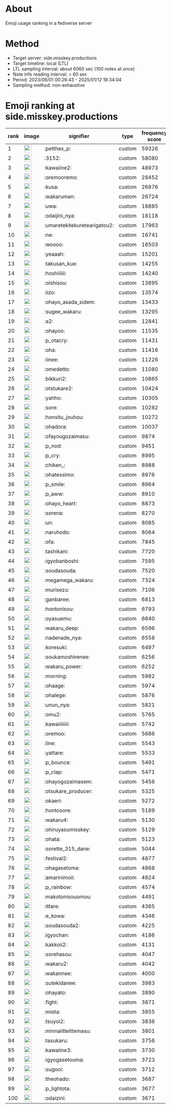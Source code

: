 # About
Emoji usage ranking in a fediverse server

# Method
- Target server: side.misskey.productions
- Target timeline: local (LTL)
- LTL sampling interval: about 6060 sec (100 notes at once)
- Note info reading interval: > 60 sec
- Period: 2023/06/01 00:26:43 - 2025/01/12 19:34:04 
- Sampling method: non-exhaustive

# Emoji ranking at side.misskey.productions

|rank|image|signifier|type|frequency score|
|----|----|----|----|----|
|1|<img height="24" src="https://side.misskey.productions/emoji/petthex_p.webp">|:petthex_p:|custom|59326|
|2|<img height="24" src="https://side.misskey.productions/emoji/3152.webp">|:3152:|custom|58080|
|3|<img height="24" src="https://side.misskey.productions/emoji/kawaiine2.webp">|:kawaiine2:|custom|48973|
|4|<img height="24" src="https://side.misskey.productions/emoji/oremooremo.webp">|:oremooremo:|custom|28452|
|5|<img height="24" src="https://side.misskey.productions/emoji/kusa.webp">|:kusa:|custom|26876|
|6|<img height="24" src="https://side.misskey.productions/emoji/wakaruman.webp">|:wakaruman:|custom|26724|
|7|<img height="24" src="https://side.misskey.productions/emoji/uwa.webp">|:uwa:|custom|18885|
|8|<img height="24" src="https://side.misskey.productions/emoji/odaijini_nya.webp">|:odaijini_nya:|custom|18118|
|9|<img height="24" src="https://side.misskey.productions/emoji/umaretekitekuretearigatou2.webp">|:umaretekitekuretearigatou2:|custom|17963|
|10|<img height="24" src="https://side.misskey.productions/emoji/ne.webp">|:ne:|custom|16741|
|11|<img height="24" src="https://side.misskey.productions/emoji/woooo.webp">|:woooo:|custom|16503|
|12|<img height="24" src="https://side.misskey.productions/emoji/yeaaah.webp">|:yeaaah:|custom|15201|
|13|<img height="24" src="https://side.misskey.productions/emoji/takusan_kue.webp">|:takusan_kue:|custom|14255|
|14|<img height="24" src="https://side.misskey.productions/emoji/hoshiiiiii.webp">|:hoshiiiiii:|custom|14240|
|15|<img height="24" src="https://side.misskey.productions/emoji/oishisou.webp">|:oishisou:|custom|13895|
|16|<img height="24" src="https://side.misskey.productions/emoji/iizo.webp">|:iizo:|custom|13574|
|17|<img height="24" src="https://side.misskey.productions/emoji/ohayo_asada_sidem.webp">|:ohayo_asada_sidem:|custom|13433|
|18|<img height="24" src="https://side.misskey.productions/emoji/sugee_wakaru.webp">|:sugee_wakaru:|custom|13295|
|19|<img height="24" src="https://side.misskey.productions/emoji/a2.webp">|:a2:|custom|12841|
|20|<img height="24" src="https://side.misskey.productions/emoji/ohayoo.webp">|:ohayoo:|custom|11535|
|21|<img height="24" src="https://side.misskey.productions/emoji/p_otacry.webp">|:p_otacry:|custom|11431|
|22|<img height="24" src="https://side.misskey.productions/emoji/oha.webp">|:oha:|custom|11416|
|23|<img height="24" src="https://side.misskey.productions/emoji/iinee.webp">|:iinee:|custom|11226|
|24|<img height="24" src="https://side.misskey.productions/emoji/omedetto.webp">|:omedetto:|custom|11080|
|25|<img height="24" src="https://side.misskey.productions/emoji/bikkuri2.webp">|:bikkuri2:|custom|10865|
|26|<img height="24" src="https://side.misskey.productions/emoji/otstukare2.webp">|:otstukare2:|custom|10424|
|27|<img height="24" src="https://side.misskey.productions/emoji/yahho.webp">|:yahho:|custom|10305|
|28|<img height="24" src="https://side.misskey.productions/emoji/sore.webp">|:sore:|custom|10282|
|29|<img height="24" src="https://side.misskey.productions/emoji/honsitu_jouhou.webp">|:honsitu_jouhou:|custom|10272|
|30|<img height="24" src="https://side.misskey.productions/emoji/ohadora.webp">|:ohadora:|custom|10037|
|31|<img height="24" src="https://side.misskey.productions/emoji/ofayougozaimasu.webp">|:ofayougozaimasu:|custom|9874|
|32|<img height="24" src="https://side.misskey.productions/emoji/p_nod.webp">|:p_nod:|custom|9451|
|33|<img height="24" src="https://side.misskey.productions/emoji/p_cry.webp">|:p_cry:|custom|8995|
|34|<img height="24" src="https://side.misskey.productions/emoji/chiken_.webp">|:chiken_:|custom|8988|
|35|<img height="24" src="https://side.misskey.productions/emoji/ohatessimo.webp">|:ohatessimo:|custom|8976|
|36|<img height="24" src="https://side.misskey.productions/emoji/p_smile.webp">|:p_smile:|custom|8964|
|37|<img height="24" src="https://side.misskey.productions/emoji/p_aww.webp">|:p_aww:|custom|8910|
|38|<img height="24" src="https://side.misskey.productions/emoji/ohayo_heart.webp">|:ohayo_heart:|custom|8873|
|39|<img height="24" src="https://side.misskey.productions/emoji/sorena.webp">|:sorena:|custom|8270|
|40|<img height="24" src="https://side.misskey.productions/emoji/un.webp">|:un:|custom|8085|
|41|<img height="24" src="https://side.misskey.productions/emoji/naruhodo.webp">|:naruhodo:|custom|8064|
|42|<img height="24" src="https://side.misskey.productions/emoji/ofa.webp">|:ofa:|custom|7845|
|43|<img height="24" src="https://side.misskey.productions/emoji/tashikani.webp">|:tashikani:|custom|7720|
|44|<img height="24" src="https://side.misskey.productions/emoji/igyobanboshi.webp">|:igyobanboshi:|custom|7595|
|45|<img height="24" src="https://side.misskey.productions/emoji/soudasouda.webp">|:soudasouda:|custom|7520|
|46|<img height="24" src="https://side.misskey.productions/emoji/megamega_wakaru.webp">|:megamega_wakaru:|custom|7324|
|47|<img height="24" src="https://side.misskey.productions/emoji/murisezu.webp">|:murisezu:|custom|7106|
|48|<img height="24" src="https://side.misskey.productions/emoji/ganbaree.webp">|:ganbaree:|custom|6813|
|49|<img height="24" src="https://side.misskey.productions/emoji/hontonisou.webp">|:hontonisou:|custom|6793|
|50|<img height="24" src="https://side.misskey.productions/emoji/oyasuemu.webp">|:oyasuemu:|custom|6640|
|51|<img height="24" src="https://side.misskey.productions/emoji/wakaru_deep.webp">|:wakaru_deep:|custom|6596|
|52|<img height="24" src="https://side.misskey.productions/emoji/nadenade_nya.webp">|:nadenade_nya:|custom|6558|
|53|<img height="24" src="https://side.misskey.productions/emoji/koresuki.webp">|:koresuki:|custom|6497|
|54|<img height="24" src="https://side.misskey.productions/emoji/soukamoshirenee.webp">|:soukamoshirenee:|custom|6256|
|55|<img height="24" src="https://side.misskey.productions/emoji/wakaru_power.webp">|:wakaru_power:|custom|6252|
|56|<img height="24" src="https://side.misskey.productions/emoji/morning.webp">|:morning:|custom|5982|
|57|<img height="24" src="https://side.misskey.productions/emoji/ohaage.webp">|:ohaage:|custom|5974|
|58|<img height="24" src="https://side.misskey.productions/emoji/ohalege.webp">|:ohalege:|custom|5876|
|59|<img height="24" src="https://side.misskey.productions/emoji/unun_nya.webp">|:unun_nya:|custom|5821|
|60|<img height="24" src="https://side.misskey.productions/emoji/omu2.webp">|:omu2:|custom|5765|
|61|<img height="24" src="https://side.misskey.productions/emoji/kawaiiiiiiii.webp">|:kawaiiiiiiii:|custom|5742|
|62|<img height="24" src="https://side.misskey.productions/emoji/oremoo.webp">|:oremoo:|custom|5686|
|63|<img height="24" src="https://side.misskey.productions/emoji/iine.webp">|:iine:|custom|5543|
|64|<img height="24" src="https://side.misskey.productions/emoji/yattare.webp">|:yattare:|custom|5533|
|65|<img height="24" src="https://side.misskey.productions/emoji/p_bounce.webp">|:p_bounce:|custom|5491|
|66|<img height="24" src="https://side.misskey.productions/emoji/p_clap.webp">|:p_clap:|custom|5471|
|67|<img height="24" src="https://side.misskey.productions/emoji/ohayogozaimasem.webp">|:ohayogozaimasem:|custom|5456|
|68|<img height="24" src="https://side.misskey.productions/emoji/otsukare_producer.webp">|:otsukare_producer:|custom|5325|
|69|<img height="24" src="https://side.misskey.productions/emoji/okaeri.webp">|:okaeri:|custom|5272|
|70|<img height="24" src="https://side.misskey.productions/emoji/hontosore.webp">|:hontosore:|custom|5189|
|71|<img height="24" src="https://side.misskey.productions/emoji/wakaru4.webp">|:wakaru4:|custom|5130|
|72|<img height="24" src="https://side.misskey.productions/emoji/ohiruyasumisskey.webp">|:ohiruyasumisskey:|custom|5129|
|73|<img height="24" src="https://side.misskey.productions/emoji/ohata.webp">|:ohata:|custom|5123|
|74|<img height="24" src="https://side.misskey.productions/emoji/sorette_315_dane.webp">|:sorette_315_dane:|custom|5044|
|75|<img height="24" src="https://side.misskey.productions/emoji/festival2.webp">|:festival2:|custom|4877|
|76|<img height="24" src="https://side.misskey.productions/emoji/ohagasetoma.webp">|:ohagasetoma:|custom|4868|
|77|<img height="24" src="https://side.misskey.productions/emoji/amarinimoii.webp">|:amarinimoii:|custom|4824|
|78|<img height="24" src="https://side.misskey.productions/emoji/p_rainbow.webp">|:p_rainbow:|custom|4574|
|79|<img height="24" src="https://side.misskey.productions/emoji/makotonisouomou.webp">|:makotonisouomou:|custom|4491|
|80|<img height="24" src="https://side.misskey.productions/emoji/ittare.webp">|:ittare:|custom|4365|
|81|<img height="24" src="https://side.misskey.productions/emoji/e_kowa.webp">|:e_kowa:|custom|4346|
|82|<img height="24" src="https://side.misskey.productions/emoji/soudasouda2.webp">|:soudasouda2:|custom|4225|
|83|<img height="24" src="https://side.misskey.productions/emoji/igyochan.webp">|:igyochan:|custom|4186|
|84|<img height="24" src="https://side.misskey.productions/emoji/kakkoii2.webp">|:kakkoii2:|custom|4131|
|85|<img height="24" src="https://side.misskey.productions/emoji/sorehasou.webp">|:sorehasou:|custom|4047|
|86|<img height="24" src="https://side.misskey.productions/emoji/wakaru2.webp">|:wakaru2:|custom|4042|
|87|<img height="24" src="https://side.misskey.productions/emoji/wakannee.webp">|:wakannee:|custom|4000|
|88|<img height="24" src="https://side.misskey.productions/emoji/sutekidanee.webp">|:sutekidanee:|custom|3983|
|89|<img height="24" src="https://side.misskey.productions/emoji/ohayato.webp">|:ohayato:|custom|3890|
|90|<img height="24" src="https://side.misskey.productions/emoji/fight.webp">|:fight:|custom|3871|
|91|<img height="24" src="https://side.misskey.productions/emoji/mieta.webp">|:mieta:|custom|3855|
|92|<img height="24" src="https://side.misskey.productions/emoji/tsuyoi2.webp">|:tsuyoi2:|custom|3836|
|93|<img height="24" src="https://side.misskey.productions/emoji/minnaiitteittemasu.webp">|:minnaiitteittemasu:|custom|3801|
|94|<img height="24" src="https://side.misskey.productions/emoji/tasukaru.webp">|:tasukaru:|custom|3756|
|95|<img height="24" src="https://side.misskey.productions/emoji/kawaiine3.webp">|:kawaiine3:|custom|3730|
|96|<img height="24" src="https://side.misskey.productions/emoji/igyogasetouma.webp">|:igyogasetouma:|custom|3723|
|97|<img height="24" src="https://side.misskey.productions/emoji/sugooi.webp">|:sugooi:|custom|3712|
|98|<img height="24" src="https://side.misskey.productions/emoji/theohado.webp">|:theohado:|custom|3687|
|99|<img height="24" src="https://side.misskey.productions/emoji/p_lightota.webp">|:p_lightota:|custom|3677|
|100|<img height="24" src="https://side.misskey.productions/emoji/odaizini.webp">|:odaizini:|custom|3671|
